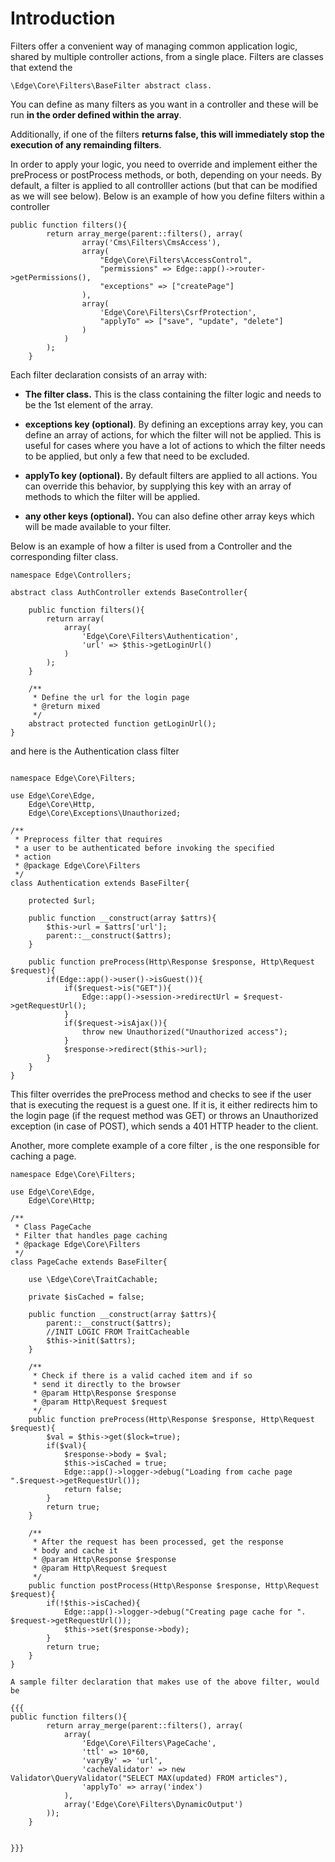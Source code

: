 # Introduction #
Filters offer a convenient way of managing common application logic, shared by multiple controller actions, from a single place.
Filters are classes that extend the
```
\Edge\Core\Filters\BaseFilter abstract class.
```

You can define as many filters as you want in a controller and these will be run **in the order defined within the array**.

Additionally, if one of the filters **returns false, this will immediately stop the execution of any remainding filters**.

In order to apply your logic, you need to override and implement either the preProcess or postProcess methods, or both, depending on your needs.
By default, a filter is applied to all controlller actions (but that can be modified as we will see below).
Below is an example of how you define filters within a controller
```
public function filters(){
        return array_merge(parent::filters(), array(
                array('Cms\Filters\CmsAccess'),
                array(
                    "Edge\Core\Filters\AccessControl",
                    "permissions" => Edge::app()->router->getPermissions(),
                    "exceptions" => ["createPage"]
                ),
                array(
                    'Edge\Core\Filters\CsrfProtection',
                    "applyTo" => ["save", "update", "delete"]
                )
            )
        );
    }
```

Each filter declaration consists of an array with:

  * **The filter class.** This is the class containing the filter logic and needs to be the 1st element of the array.

  * **exceptions key (optional)**. By defining an exceptions array key, you can define an array of actions, for which the filter will not be applied. This is useful for cases where you have a lot of actions to which the filter needs to be applied, but only a few that need to be excluded.

  * **applyTo key (optional).** By default filters are applied to all actions. You can override this behavior, by supplying this key with an array of methods to which the filter will be applied.

  * **any other keys (optional).** You can also define other array keys which will be made available to your filter.


Below is an example of how a filter is used from a Controller and the corresponding filter class.


```
namespace Edge\Controllers;

abstract class AuthController extends BaseController{

    public function filters(){
        return array(
            array(
                'Edge\Core\Filters\Authentication',
                'url' => $this->getLoginUrl()
            )
        );
    }

    /**
     * Define the url for the login page
     * @return mixed
     */
    abstract protected function getLoginUrl();
}
```

and here is the Authentication class filter
```

namespace Edge\Core\Filters;

use Edge\Core\Edge,
    Edge\Core\Http,
    Edge\Core\Exceptions\Unauthorized;

/**
 * Preprocess filter that requires
 * a user to be authenticated before invoking the specified
 * action
 * @package Edge\Core\Filters
 */
class Authentication extends BaseFilter{

    protected $url;

    public function __construct(array $attrs){
        $this->url = $attrs['url'];
        parent::__construct($attrs);
    }

    public function preProcess(Http\Response $response, Http\Request $request){
        if(Edge::app()->user()->isGuest()){
            if($request->is("GET")){
                Edge::app()->session->redirectUrl = $request->getRequestUrl();
            }
            if($request->isAjax()){
                throw new Unauthorized("Unauthorized access");
            }
            $response->redirect($this->url);
        }
    }
}

```

This filter overrides the preProcess method and checks to see if the user that is executing the request is a guest one.
If it is, it either redirects him to the login page (if the request method was GET) or throws an Unauthorized exception (in case of POST),
which sends a 401 HTTP header to the client.

Another, more complete example of a core filter , is the one responsible for caching a page.

```
namespace Edge\Core\Filters;

use Edge\Core\Edge,
    Edge\Core\Http;

/**
 * Class PageCache
 * Filter that handles page caching
 * @package Edge\Core\Filters
 */
class PageCache extends BaseFilter{

    use \Edge\Core\TraitCachable;

    private $isCached = false;

    public function __construct(array $attrs){
        parent::__construct($attrs);
        //INIT LOGIC FROM TraitCacheable
        $this->init($attrs);
    }

    /**
     * Check if there is a valid cached item and if so
     * send it directly to the browser
     * @param Http\Response $response
     * @param Http\Request $request
     */
    public function preProcess(Http\Response $response, Http\Request $request){
        $val = $this->get($lock=true);
        if($val){
            $response->body = $val;
            $this->isCached = true;
            Edge::app()->logger->debug("Loading from cache page ".$request->getRequestUrl());
            return false;
        }
        return true;
    }

    /**
     * After the request has been processed, get the response
     * body and cache it
     * @param Http\Response $response
     * @param Http\Request $request
     */
    public function postProcess(Http\Response $response, Http\Request $request){
        if(!$this->isCached){
            Edge::app()->logger->debug("Creating page cache for ". $request->getRequestUrl());
            $this->set($response->body);
        }
        return true;
    }
}

A sample filter declaration that makes use of the above filter, would be

{{{
public function filters(){
        return array_merge(parent::filters(), array(
            array(
                'Edge\Core\Filters\PageCache',
                'ttl' => 10*60,
                'varyBy' => 'url',
                'cacheValidator' => new Validator\QueryValidator("SELECT MAX(updated) FROM articles"),
                'applyTo' => array('index')
            ),
            array('Edge\Core\Filters\DynamicOutput')
        ));
    }


}}}
```